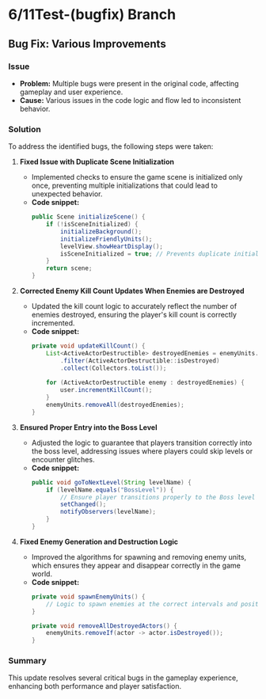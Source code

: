 # 6/11Test-(bugfix) Branch

## Bug Fix: Various Improvements

### Issue
- **Problem:** Multiple bugs were present in the original code, affecting gameplay and user experience.
- **Cause:** Various issues in the code logic and flow led to inconsistent behavior.

### Solution
To address the identified bugs, the following steps were taken:

1. **Fixed Issue with Duplicate Scene Initialization**
   - Implemented checks to ensure the game scene is initialized only once, preventing multiple initializations that could lead to unexpected behavior.
   - **Code snippet:**
     ```java
     public Scene initializeScene() {
         if (!isSceneInitialized) {
             initializeBackground();
             initializeFriendlyUnits();
             levelView.showHeartDisplay();
             isSceneInitialized = true; // Prevents duplicate initialization
         }
         return scene;
     }
     ```

2. **Corrected Enemy Kill Count Updates When Enemies are Destroyed**
   - Updated the kill count logic to accurately reflect the number of enemies destroyed, ensuring the player's kill count is correctly incremented.
   - **Code snippet:**
     ```java
     private void updateKillCount() {
         List<ActiveActorDestructible> destroyedEnemies = enemyUnits.stream()
             .filter(ActiveActorDestructible::isDestroyed)
             .collect(Collectors.toList());
         
         for (ActiveActorDestructible enemy : destroyedEnemies) {
             user.incrementKillCount();
         }
         enemyUnits.removeAll(destroyedEnemies);
     }
     ```

3. **Ensured Proper Entry into the Boss Level**
   - Adjusted the logic to guarantee that players transition correctly into the boss level, addressing issues where players could skip levels or encounter glitches.
   - **Code snippet:**
     ```java
     public void goToNextLevel(String levelName) {
         if (levelName.equals("BossLevel")) {
             // Ensure player transitions properly to the Boss level
             setChanged();
             notifyObservers(levelName);
         }
     }
     ```

4. **Fixed Enemy Generation and Destruction Logic**
   - Improved the algorithms for spawning and removing enemy units, which ensures they appear and disappear correctly in the game world.
   - **Code snippet:**
     ```java
     private void spawnEnemyUnits() {
         // Logic to spawn enemies at the correct intervals and positions
     }

     private void removeAllDestroyedActors() {
         enemyUnits.removeIf(actor -> actor.isDestroyed());
     }
     ```

### Summary
This update resolves several critical bugs in the gameplay experience, enhancing both performance and player satisfaction.

